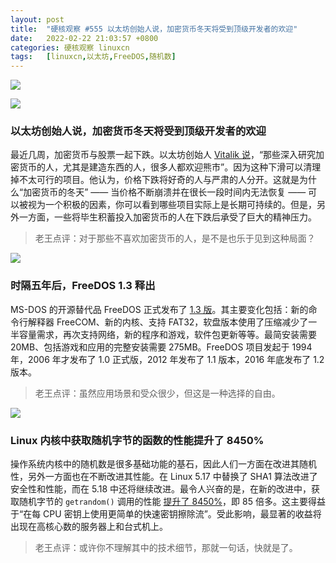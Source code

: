 ```yaml
---
layout: post
title:	"硬核观察 #555 以太坊创始人说，加密货币冬天将受到顶级开发者的欢迎"
date:	2022-02-22 21:03:57 +0800 
categories:	硬核观察 linuxcn 
tags:	[linuxcn,以太坊,FreeDOS,随机数]
---
```



![](/Asserts/Images//attachment/album/202202/22/210240f5l6zaeeyl46bw84.jpg)


![](/Asserts/Images//attachment/album/202202/22/210256p12d2rktnvdqq8pp.jpg)


### 以太坊创始人说，加密货币冬天将受到顶级开发者的欢迎


最近几周，加密货币与股票一起下跌。以太坊创始人 [Vitalik 说](https://markets.businessinsider.com/news/currencies/crypto-winter-ethereum-bitcoin-blockchain-technology-markets-investors-price-developers-2022-2)，“那些深入研究加密货币的人，尤其是建造东西的人，很多人都欢迎熊市”。因为这种下滑可以清理掉不太可行的项目。他认为，价格下跌将好奇的人与严肃的人分开。这就是为什么“加密货币的冬天” —— 当价格不断崩溃并在很长一段时间内无法恢复 —— 可以被视为一个积极的因素，你可以看到哪些项目实际上是长期可持续的。但是，另外一方面，一些将毕生积蓄投入加密货币的人在下跌后承受了巨大的精神压力。



> 
> 老王点评：对于那些不喜欢加密货币的人，是不是也乐于见到这种局面？
> 
> 
> 


![](/Asserts/Images//attachment/album/202202/22/210310k8yyz8siiiil3ol9.jpg)


### 时隔五年后，FreeDOS 1.3 释出


MS-DOS 的开源替代品 FreeDOS 正式发布了 [1.3 版](https://sourceforge.net/p/freedos/news/2022/02/freedos-13/)。其主要变化包括：新的命令行解释器 FreeCOM、新的内核、支持 FAT32，软盘版本使用了压缩减少了一半容量需求，再次支持网络，新的程序和游戏，软件包更新等等。最简安装需要 20MB、包括游戏和应用的完整安装需要 275MB。FreeDOS 项目发起于 1994 年，2006 年才发布了 1.0 正式版，2012 年发布了 1.1 版本，2016 年底发布了 1.2 版本。



> 
> 老王点评：虽然应用场景和受众很少，但这是一种选择的自由。
> 
> 
> 


![](/Asserts/Images//attachment/album/202202/22/210335wfkfgw2yff5588rd.jpg)


### Linux 内核中获取随机字节的函数的性能提升了 8450%


操作系统内核中的随机数是很多基础功能的基石，因此人们一方面在改进其随机性，另外一方面也在不断改进其性能。在 Linux 5.17 中替换了 SHA1 算法改进了安全性和性能，而在 5.18 中还将继续改进。最令人兴奋的是，在新的改进中，获取随机字节的 `getrandom()` 调用的性能 [提升了 8450%](https://www.phoronix.com/scan.php?page=news_item&px=Linux-getrandom-8450p)，即 85 倍多。这主要得益于“在每 CPU 密钥上使用更简单的快速密钥擦除流”。受此影响，最显著的收益将出现在高核心数的服务器上和台式机上。



> 
> 老王点评：或许你不理解其中的技术细节，那就一句话，快就是了。
> 
> 
>
